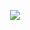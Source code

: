 <p align="center">
	<a href="https://github.com/sponsors/Newbie012">
		<img src="https://cdn.jsdelivr.net/gh/newbie012/sponsors/sponsors.svg">
	</a>
</p>
